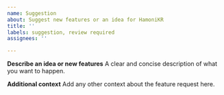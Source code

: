```yaml
---
name: Suggestion
about: Suggest new features or an idea for HamoniKR
title: ''
labels: suggestion, review required
assignees: ''

---
```


**Describe an idea or new features**
A clear and concise description of what you want to happen.

**Additional context**
Add any other context about the feature request here.


